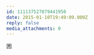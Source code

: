 ```yaml
---
id: 111137527879441950
date: 2015-01-10T19:49:09.000Z
reply: false
media_attachments: 0
---
```


困

